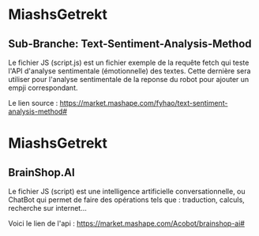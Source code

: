 # MiashsGetrekt
## Sub-Branche: Text-Sentiment-Analysis-Method 

Le fichier JS (script.js) est un fichier exemple de la requête fetch qui teste l'API d'analyse sentimentale (émotionnelle) des textes. Cette dernière sera utiliser pour l'analyse sentimentale de la reponse du robot pour ajouter un empji correspondant.

Le lien source : https://market.mashape.com/fyhao/text-sentiment-analysis-method#


# MiashsGetrekt
## BrainShop.AI

Le fichier JS (script) est une intelligence artificielle conversationnelle, ou ChatBot qui permet de faire des opérations tels que : traduction, calculs, recherche sur internet... 

Voici le lien de l'api : https://market.mashape.com/Acobot/brainshop-ai#
